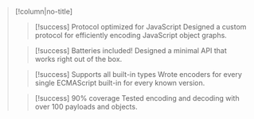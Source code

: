 > [!column|no-title]
> > [!success] Protocol optimized for JavaScript
> > Designed a custom protocol for efficiently encoding JavaScript object graphs.
> 
> > [!success] Batteries included!
> > Designed a minimal API that works right out of the box.
>
>> [!success] Supports all built-in types
>> Wrote encoders for every single ECMAScript built-in for every known version.
> 
>> [!success] 90% coverage
>> Tested encoding and decoding with over 100 payloads and objects.


